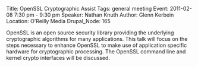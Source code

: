Title: OpenSSL Cryptographic Assist
Tags: general meeting
Event: 2011-02-08 7:30 pm - 9:30 pm
Speaker: Nathan Knuth
Author: Glenn Kerbein
Location: O'Reilly Media
Drupal_Node: 165

OpenSSL is an open source security library providing the underlying cryptographic algorithms for many applications. This talk will focus on the steps necessary to enhance OpenSSL to make use of application specific hardware for cryptographic processing. The OpenSSL command line and kernel crypto interfaces will be discussed.
